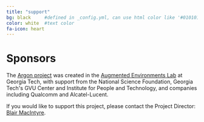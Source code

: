 ```yaml
---
title: "support"
bg: black     #defined in _config.yml, can use html color like '#010101'
color: white  #text color
fa-icon: heart
---
```


# Sponsors

The [Argon project](http://argon.gatech.edu) was created in the 
[Augmented Environments Lab](http://ael.gatech.edu/lab) at Georgia Tech, with support from the National Science Foundation, Georgia Tech's GVU Center and Institute for People and Technology, and companies including Qualcomm and Alcatel-Lucent.  

If you would like to support this project, please contact the Project Director: [Blair MacIntyre](mailto:blair@cc.gatech.edu).
